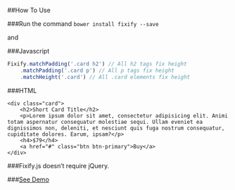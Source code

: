 ##How To Use

###Run the command
`bower install fixify --save`

and

###Javascript
```javascript
Fixify.matchPadding('.card h2') // All h2 tags fix height
	.matchPadding('.card p') // All p tags fix height
	.matchHeight('.card') // All .card elements fix height
```

###HTML
```
<div class="card">
	<h2>Short Card Title</h2>
	<p>Lorem ipsum dolor sit amet, consectetur adipisicing elit. Animi totam aspernatur consequatur molestiae sequi. Ullam eveniet ea dignissimos non, deleniti, et nesciunt quis fuga nostrum consequatur, cupiditate dolores. Earum, ipsam?</p>
	<h4>$79</h4>
	<a href="#" class="btn btn-primary">Buy</a>
</div>
```

###Fixify.js doesn’t require jQuery.

###[See Demo](http://epigra.github.io/fixify/example/ "Fixify.js Demo")